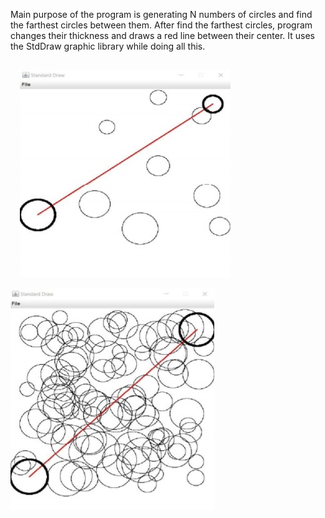 Main purpose of the program is generating N numbers of circles and find the farthest
circles between them. After find the farthest circles, program changes their thickness
and draws a red line between their center. It uses the StdDraw graphic library while
doing all this.

<div class='row'>
  <img style='margin:3%;' src="screenshots/img1.jpg">
  <img src="screenshots/img2.jpg">
</div>
